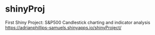 # shinyProj
First Shiny Project: S&P500 Candlestick charting and indicator analysis 
https://adrianphillips-samuels.shinyapps.io/shinyProject/
